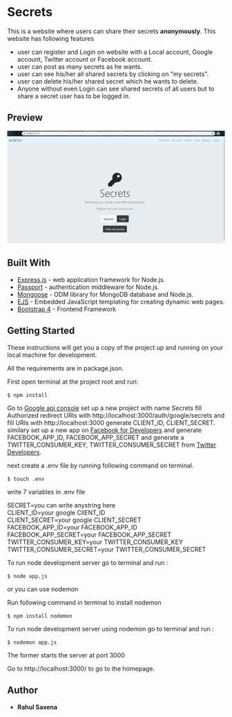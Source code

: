 # Secrets
This is a website where users can share their secrets __anonymously__. This website has following features  
* user can register and Login on website with a Local account, Google account, Twitter account or Facebook account.
* user can post as many secrets as he wants.
* user can see his/her all shared secrets by clicking on "my secrets".
* user can delete his/her shared secret which he wants to delete.
* Anyone without even Login can see shared secrets of all users but to share a secret user has to be logged in.

## Preview
![](Secrets1.gif)

## Built With  
* [Express.js](https://expressjs.com/) - web application framework for Node.js.
* [Passport](http://www.passportjs.org/) - authentication middleware for Node.js.
* [Mongoose](https://mongoosejs.com/) - ODM library for MongoDB database and Node.js.
* [EJS](https://ejs.co/) - Embedded JavaScript templating for creating dynamic web pages.
* [Bootstrap 4](https://getbootstrap.com/) - Frontend Framework

## Getting Started
These instructions will get you a copy of the project up and running on your local machine for development.  

All the requirements are in package.json.  

First open terminal at the project root and run:  
```
$ npm install
```
Go to [Google api console](https://console.developers.google.com/) set up a new project with name Secrets fill Authorized redirect URIs with http://localhost:3000/auth/google/secrets and fill URIs with http://localhost:3000 generate CLIENT_ID, CLIENT_SECRET. similary set up a new app on [Facebook for Developers](https://developers.facebook.com/apps/) and generate FACEBOOK_APP_ID, FACEBOOK_APP_SECRET  and generate a TWITTER_CONSUMER_KEY, TWITTER_CONSUMER_SECRET from [Twitter Developers](https://developer.twitter.com/).  

next create a .env file by running following command on terminal.
```
$ touch .env
```

write 7 variables in .env file  

SECRET=you can write anystring here  
CLIENT_ID=your google ClIENT_ID  
CLIENT_SECRET=your google CLIENT_SECRET  
FACEBOOK_APP_ID=your FACEBOOK_APP_ID  
FACEBOOK_APP_SECRET=your FACEBOOK_APP_SECRET  
TWITTER_CONSUMER_KEY=your TWITTER_CONSUMER_KEY  
TWITTER_CONSUMER_SECRET=your TWITTER_CONSUMER_SECRET

To run node development server go to terminal and run :
```
$ node app.js
```
or you can use nodemon

Run following command in terminal to install nodemon
```
$ npm install nodemon
```
To run node development server using nodemon go to terminal and run :
```
$ nodemon app.js
```
The former starts the server at port 3000  

Go to http://localhost:3000/ to go to the homepage.  

## Author
* **Rahul Saxena**

